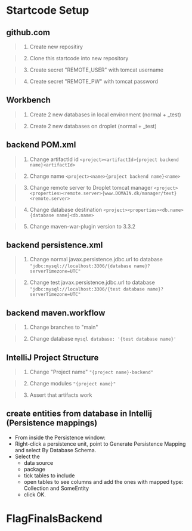 # Startcode Setup

## github.com
> 1) Create new repositiry

> 2) Clone this startcode into new repository

> 3) Create secret "REMOTE_USER" with tomcat username

> 4) Create secret "REMOTE_PW" with tomcat password

## Workbench
> 1) Create 2 new databases in local environment (normal + _test)

> 2) Create 2 new databases on droplet (normal + _test)

## backend POM.xml
> 1) Change artifactId id
> ```<project><artifactId>{project backend name}<artifactId>```

> 2) Change name
> ```<project><name>{project backend name}<name>```

> 3) Change remote server to Droplet tomcat manager
> ```<project><properties><remote.server>{www.DOMAIN.dk/manager/text}<remote.server>```

> 4) Change database destination
> ```<project><properties><db.name>{database name}<db.name>```

> 5) Change maven-war-plugin version to 3.3.2

## backend persistence.xml
> 1) Change normal javax.persistence.jdbc.url to database
> ```"jdbc:mysql://localhost:3306/{database name}?serverTimezone=UTC"```

> 2) Change test javax.persistence.jdbc.url to database
> ```"jdbc:mysql://localhost:3306/{test database name}?serverTimezone=UTC"```

## backend maven.workflow
>1) Change branches to "main"

> 2) Change database
> ```mysql database: '{test database name}'```

## IntelliJ Project Structure
> 1) Change "Project name"
> ```"{project name}-backend"```

> 2) Change modules
> ```"{project name}"```

>3) Assert that artifacts work

## create entities from database in Intellij (Persistence mappings)
- From inside the Persistence window:
- Right-click a persistence unit, point to Generate Persistence Mapping and select By Database Schema.
- Select the 
  - data source 
  - package
  - tick tables to include
  - open tables to see columns and add the ones with mapped type: Collection<SomeEntity> and SomeEntity
  - click OK.
# FlagFinalsBackend
